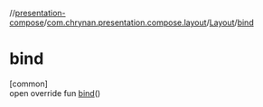 //[presentation-compose](../../../index.md)/[com.chrynan.presentation.compose.layout](../index.md)/[Layout](index.md)/[bind](bind.md)

# bind

[common]\
open override fun [bind](bind.md)()
